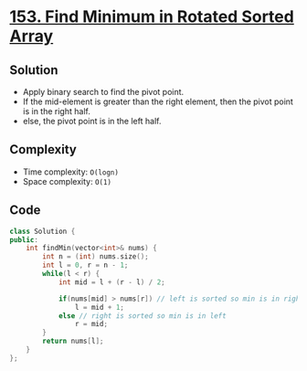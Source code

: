 # [153. Find Minimum in Rotated Sorted Array](https://leetcode.com/problems/find-minimum-in-rotated-sorted-array/)

## Solution
- Apply binary search to find the pivot point.
- If the mid-element is greater than the right element, then the pivot point is in the right half.
- else, the pivot point is in the left half.
## Complexity
- Time complexity: `O(logn)`
- Space complexity: `O(1)`

## Code
``` cpp
class Solution {
public:
    int findMin(vector<int>& nums) {
        int n = (int) nums.size();
        int l = 0, r = n - 1;
        while(l < r) {
            int mid = l + (r - l) / 2;

            if(nums[mid] > nums[r]) // left is sorted so min is in right
                l = mid + 1;
            else // right is sorted so min is in left
                r = mid;
        }
        return nums[l];
    }
};
```